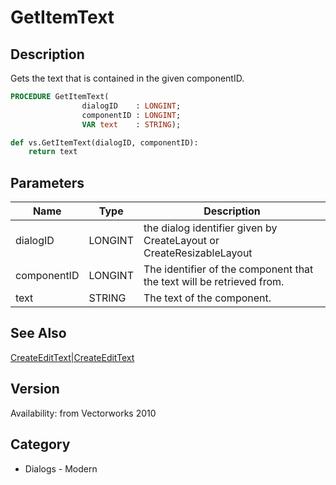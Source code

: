 # GetItemText

## Description
Gets the text that is contained in the given componentID.

```pascal
PROCEDURE GetItemText(
				dialogID    : LONGINT;
				componentID : LONGINT;
				VAR text    : STRING);
```

```python
def vs.GetItemText(dialogID, componentID):
    return text
```

## Parameters
|Name|Type|Description|
|---|---|---|
|dialogID|LONGINT|the dialog identifier given by CreateLayout or CreateResizableLayout|
|componentID|LONGINT|The identifier of the component that the text will be retrieved from.|
|text|STRING|The text of the component.|

## See Also
[CreateEditText|CreateEditText](CreateEditText|CreateEditText.md)

## Version
Availability: from Vectorworks 2010

## Category
* Dialogs - Modern

